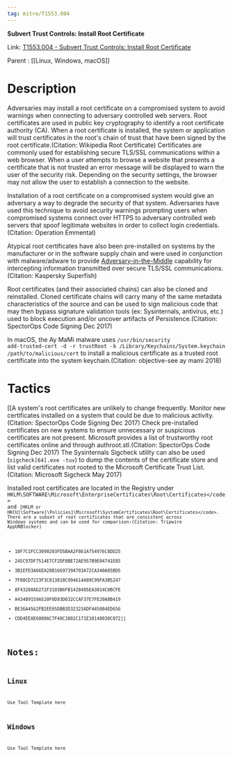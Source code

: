 ```yaml
---
tag: mitre/T1553.004
---
```


**Subvert Trust Controls: Install Root Certificate**

Link: [T1553.004 - Subvert Trust Controls: Install Root Certificate](https://attack.mitre.org/techniques/T1553/004)

Parent : [[Linux, Windows, macOS]]


# Description

Adversaries may install a root certificate on a compromised system to avoid warnings when connecting to adversary controlled web servers. Root certificates are used in public key cryptography to identify a root certificate authority (CA). When a root certificate is installed, the system or application will trust certificates in the root's chain of trust that have been signed by the root certificate.(Citation: Wikipedia Root Certificate) Certificates are commonly used for establishing secure TLS/SSL communications within a web browser. When a user attempts to browse a website that presents a certificate that is not trusted an error message will be displayed to warn the user of the security risk. Depending on the security settings, the browser may not allow the user to establish a connection to the website.

Installation of a root certificate on a compromised system would give an adversary a way to degrade the security of that system. Adversaries have used this technique to avoid security warnings prompting users when compromised systems connect over HTTPS to adversary controlled web servers that spoof legitimate websites in order to collect login credentials.(Citation: Operation Emmental)

Atypical root certificates have also been pre-installed on systems by the manufacturer or in the software supply chain and were used in conjunction with malware/adware to provide [Adversary-in-the-Middle](https://attack.mitre.org/techniques/T1557) capability for intercepting information transmitted over secure TLS/SSL communications.(Citation: Kaspersky Superfish)

Root certificates (and their associated chains) can also be cloned and reinstalled. Cloned certificate chains will carry many of the same metadata characteristics of the source and can be used to sign malicious code that may then bypass signature validation tools (ex: Sysinternals, antivirus, etc.) used to block execution and/or uncover artifacts of Persistence.(Citation: SpectorOps Code Signing Dec 2017)

In macOS, the Ay MaMi malware uses <code>/usr/bin/security add-trusted-cert -d -r trustRoot -k /Library/Keychains/System.keychain /path/to/malicious/cert</code> to install a malicious certificate as a trusted root certificate into the system keychain.(Citation: objective-see ay mami 2018)

# Tactics


[[A system's root certificates are unlikely to change frequently. Monitor new certificates installed on a system that could be due to malicious activity.(Citation: SpectorOps Code Signing Dec 2017) Check pre-installed certificates on new systems to ensure unnecessary or suspicious certificates are not present. Microsoft provides a list of trustworthy root certificates online and through authroot.stl.(Citation: SpectorOps Code Signing Dec 2017) The Sysinternals Sigcheck utility can also be used (<code>sigcheck[64].exe -tuv</code>) to dump the contents of the certificate store and list valid certificates not rooted to the Microsoft Certificate Trust List.(Citation: Microsoft Sigcheck May 2017)

Installed root certificates are located in the Registry under <code>HKLM\SOFTWARE\Microsoft\EnterpriseCertificates\Root\Certificates\</code> and <code>[HKLM or HKCU]\Software[\Policies\]\Microsoft\SystemCertificates\Root\Certificates\</code>. There are a subset of root certificates that are consistent across Windows systems and can be used for comparison:(Citation: Tripwire AppUNBlocker)

* 18F7C1FCC3090203FD5BAA2F861A754976C8DD25
* 245C97DF7514E7CF2DF8BE72AE957B9E04741E85
* 3B1EFD3A66EA28B16697394703A72CA340A05BD5
* 7F88CD7223F3C813818C994614A89C99FA3B5247
* 8F43288AD272F3103B6FB1428485EA3014C0BCFE
* A43489159A520F0D93D032CCAF37E7FE20A8B419
* BE36A4562FB2EE05DBB3D32323ADF445084ED656
* CDD4EEAE6000AC7F40C3802C171E30148030C072]]


# Notes:

## Linux

Use Tool Template here

## Windows

Use Tool Template here